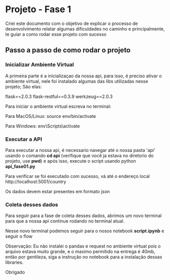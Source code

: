 # Projeto - Fase 1

Criei este documento com o objetivo de explicar o processo de desenvolvimento relatar algumas dificuldades no caminho e principalmente, te guiar a como rodar esse projeto com sucesso

## Passo a passo de como rodar o projeto

### Inicializar Ambiente Virtual

A primeira parte é a inicializaçao da nossa api, para isso, é preciso ativar o ambiente virtual, nele foi instalado algumas das libs utilizadas nesse projeto; São elas:

flask==2.0.3
flask-restful==0.3.9
werkzeug==2.0.3

Para iniciar o ambiente virtual escreva no terminal:

Para MacOS/Linux:
source env/bin/activate

Para Windows:
env\Scripts\activate

### Executar a API

Para executar a nossa api, é necessario navegar até o nossa pasta 'api' usando o comando **cd api** (verifique que você ja estava no diretorio do projeto, use **pwd**) e após isso, execute o script usando python **api_fase01.py**

Para verificar se foi executado com sucesso, vá até o endereço local http://localhost:5001/country

Os dados devem estar presentes em formato json

### Coleta desses dados

Para seguir para a fase de coleta desses dados, abrimos um novo terminal para que a nossa api continue rodando no terminal atual.

Nesse novo terminal podemos seguir para o nosos notebook **script.ipynb** e seguir o flow

Observação: Eu não instalei o pandas e request no ambiente virtual pois o arquivo estava muito grande, e o maximo permitido na entrega é 40mb, então por gentileza, siga a instrução no notebook para a instalação dessas libraries.

Obrigado

